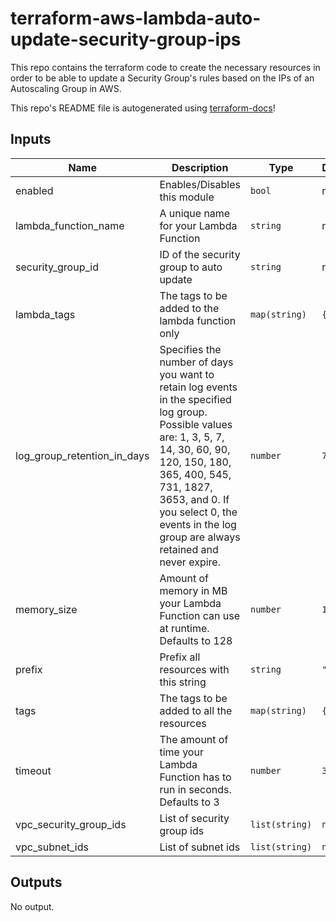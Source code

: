# terraform-aws-lambda-auto-update-security-group-ips

This repo contains the terraform code to create the necessary resources in order to be able to update a Security Group's rules based on the IPs of an Autoscaling Group in AWS.

This repo's README file is autogenerated using [terraform-docs](https://github.com/terraform-docs/terraform-docs)!

## Inputs

| Name | Description | Type | Default | Required |
|------|-------------|------|---------|:--------:|
| enabled | Enables/Disables this module | `bool` | n/a | yes |
| lambda\_function\_name | A unique name for your Lambda Function | `string` | n/a | yes |
| security\_group\_id | ID of the security group to auto update | `string` | n/a | yes |
| lambda\_tags | The tags to be added to the lambda function only | `map(string)` | `{}` | no |
| log\_group\_retention\_in\_days | Specifies the number of days you want to retain log events in the specified log group. Possible values are: 1, 3, 5, 7, 14, 30, 60, 90, 120, 150, 180, 365, 400, 545, 731, 1827, 3653, and 0. If you select 0, the events in the log group are always retained and never expire. | `number` | `7` | no |
| memory\_size | Amount of memory in MB your Lambda Function can use at runtime. Defaults to 128 | `number` | `128` | no |
| prefix | Prefix all resources with this string | `string` | `"tf-"` | no |
| tags | The tags to be added to all the resources | `map(string)` | `{}` | no |
| timeout | The amount of time your Lambda Function has to run in seconds. Defaults to 3 | `number` | `3` | no |
| vpc\_security\_group\_ids | List of security group ids | `list(string)` | `null` | no |
| vpc\_subnet\_ids | List of subnet ids | `list(string)` | `null` | no |

## Outputs

No output.

